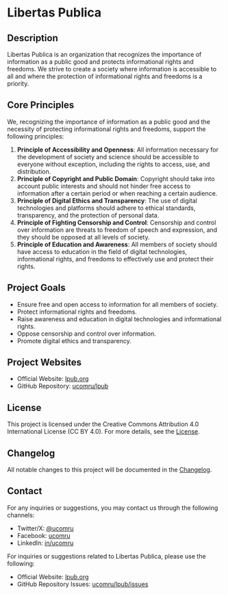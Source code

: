 # Libertas Publica

## Description

Libertas Publica is an organization that recognizes the importance of information as a
public good and protects informational rights and freedoms. We strive to create a society
where information is accessible to all and where the protection of informational rights and
freedoms is a priority.

## Core Principles

We, recognizing the importance of information as a public good and the necessity of protecting
informational rights and freedoms, support the following principles:

1. **Principle of Accessibility and Openness**: All information necessary for the development
   of society and science should be accessible to everyone without exception, including the
   rights to access, use, and distribution.
2. **Principle of Copyright and Public Domain**: Copyright should take into account public
   interests and should not hinder free access to information after a certain period or when
   reaching a certain audience.
3. **Principle of Digital Ethics and Transparency**: The use of digital technologies and
   platforms should adhere to ethical standards, transparency, and the protection
   of personal data.
4. **Principle of Fighting Censorship and Control**: Censorship and control over information
   are threats to freedom of speech and expression, and they should be opposed at all levels
   of society.
5. **Principle of Education and Awareness**: All members of society should have access
   to education in the field of digital technologies, informational rights, and freedoms
   to effectively use and protect their rights.

## Project Goals

- Ensure free and open access to information for all members of society.
- Protect informational rights and freedoms.
- Raise awareness and education in digital technologies and informational rights.
- Oppose censorship and control over information.
- Promote digital ethics and transparency.

## Project Websites

- Official Website: [lpub.org](https://lpub.org)
- GitHub Repository: [ucomru/lpub](https://github.com/ucomru/lpub)

## License

This project is licensed under the Creative Commons Attribution 4.0 International License
(CC BY 4.0). For more details, see the [License](LICENSE.md).

## Changelog

All notable changes to this project will be documented in the [Changelog](CHANGELOG.md).

## Contact

For any inquiries or suggestions, you may contact us through the following channels:

- Twitter/X: [@ucomru](https://x.com/ucomru)
- Facebook: [ucomru](https://facebook.com/ucomru)
- LinkedIn: [in/ucomru](https://linkedin.com/in/ucomru)

For inquiries or suggestions related to Libertas Publica, please use the following:

- Official Website: [lpub.org](https://lpub.org)
- GitHub Repository Issues: [ucomru/lpub/issues](https://github.com/ucomru/lpub/issues)
